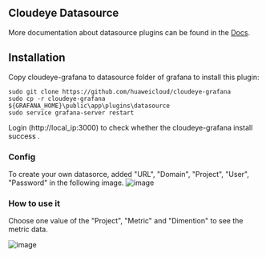 ## Cloudeye Datasource

More documentation about datasource plugins can be found in the [Docs](https://github.com/grafana/grafana/blob/master/docs/sources/plugins/developing/datasources.md).

## Installation

Copy cloudeye-grafana to datasource folder of grafana to install this plugin:
```
sudo git clone https://github.com/huaweicloud/cloudeye-grafana
sudo cp -r cloudeye-grafana  ${GRAFANA_HOME}\public\app\plugins\datasource
sudo service grafana-server restart
```
Login (http://local_ip:3000) to check whether the cloudeye-grafana install success .

### Config

To create your own datasorce, added "URL", "Domain", "Project", "User", "Password" in the following image.
![image](https://github.com/huaweicloud/cloudeye-grafana/blob/master/config.png)


### How to use it
Choose one value of the "Project", "Metric" and "Dimention" to see the metric data.

![image](https://github.com/huaweicloud/cloudeye-grafana/blob/master/dashboard.png)
